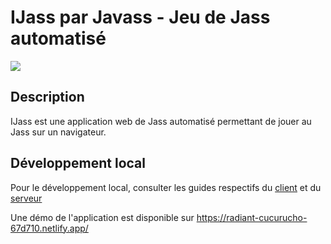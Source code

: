 # IJass par Javass - Jeu de Jass automatisé

![](https://upload.wikimedia.org/wikipedia/commons/thumb/c/cb/Deutschweizer_Jasskarten_gef%C3%A4chert.png/640px-Deutschweizer_Jasskarten_gef%C3%A4chert.png)

## Description

IJass est une application web de Jass automatisé permettant de jouer au Jass sur un navigateur.

## Développement local

Pour le développement local, consulter les guides respectifs du [client](./client/README.md) et du [serveur](./server/README.md)

Une démo de l'application est disponible sur https://radiant-cucurucho-67d710.netlify.app/

